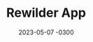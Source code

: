 ---
layout: default
title: Rewilder App
date: 2023-05-07 -0300
categories: Branding, UX, UI, Frontend, Illustration
image: /img/rewilder-stamp.png
---
